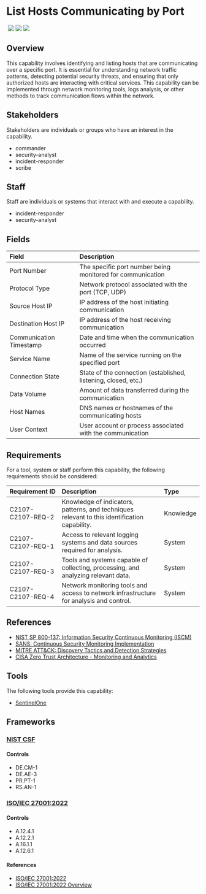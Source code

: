 # List Hosts Communicating by Port
&nbsp;![](https://img.shields.io/badge/ID-C2107-blue)&nbsp;![](https://img.shields.io/badge/Phase-Identification_%28P0002%29-blue)&nbsp;![](https://img.shields.io/badge/Category-Network-blue)
## Overview
This capability involves identifying and listing hosts that are communicating over a specific port. It is essential for understanding network traffic patterns, detecting potential security threats, and ensuring that only authorized hosts are interacting with critical services. This capability can be implemented through network monitoring tools, logs analysis, or other methods to track communication flows within the network.

## Stakeholders
Stakeholders are individuals or groups who have an interest in the capability.

- commander
- security-analyst
- incident-responder
- scribe

## Staff
Staff are individuals or systems that interact with and execute a capability.

- incident-responder
- security-analyst

## Fields
| Field | Description |
| :--- | :--- |
| Port Number | The specific port number being monitored for communication |
| Protocol Type | Network protocol associated with the port (TCP, UDP) |
| Source Host IP | IP address of the host initiating communication |
| Destination Host IP | IP address of the host receiving communication |
| Communication Timestamp | Date and time when the communication occurred |
| Service Name | Name of the service running on the specified port |
| Connection State | State of the connection (established, listening, closed, etc.) |
| Data Volume | Amount of data transferred during the communication |
| Host Names | DNS names or hostnames of the communicating hosts |
| User Context | User account or process associated with the communication |

## Requirements
For a tool, system or staff perform this capability, the following requirements should be considered:

| Requirement ID | Description | Type |
| :--- | :--- | :--- |
| C2107-C2107-REQ-2 | Knowledge of indicators, patterns, and techniques relevant to this identification capability. | Knowledge|
| C2107-C2107-REQ-1 | Access to relevant logging systems and data sources required for analysis. | System|
| C2107-C2107-REQ-3 | Tools and systems capable of collecting, processing, and analyzing relevant data. | System|
| C2107-C2107-REQ-4 | Network monitoring tools and access to network infrastructure for analysis and control. | System|

## References

- [NIST SP 800-137: Information Security Continuous Monitoring (ISCM)](https://csrc.nist.gov/publications/detail/sp/800-137/final)
- [SANS: Continuous Security Monitoring Implementation](https://www.sans.org/white-papers/36022/)
- [MITRE ATT&CK: Discovery Tactics and Detection Strategies](https://attack.mitre.org/tactics/TA0007/)
- [CISA Zero Trust Architecture - Monitoring and Analytics](https://www.cisa.gov/sites/default/files/publications/CISA_Insights_Implementing_a_Zero_Trust_Architecture.pdf)
## Tools
The following tools provide this capability:

- [SentinelOne](../tool/sentinelone/C2107.md)

## Frameworks
### [NIST CSF](../frameworks/F0003.md)

#### Controls

- DE.CM-1 
- DE.AE-3 
- PR.PT-1 
- RS.AN-1 

### [ISO/IEC 27001:2022](../frameworks/F0002.md)

#### Controls

- A.12.4.1 
- A.12.2.1 
- A.16.1.1 
- A.12.6.1 

#### References

- [ISO/IEC 27001:2022](https://www.iso.org/standard/82875.html)
- [ISO/IEC 27001:2022 Overview](https://www.iso.org/isoiec-27001-information-security.html)